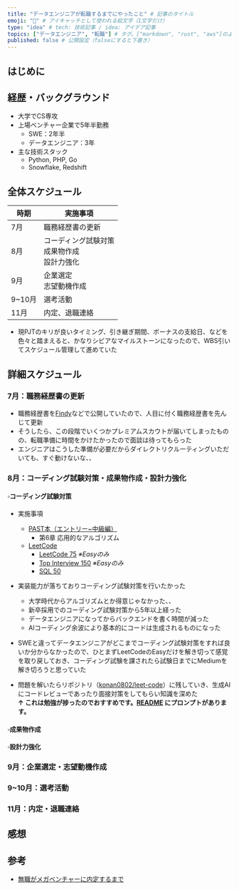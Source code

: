 ```yaml
---
title: "データエンジニアが転職するまでにやったこと" # 記事のタイトル
emoji: "🚀" # アイキャッチとして使われる絵文字（1文字だけ）
type: "idea" # tech: 技術記事 / idea: アイデア記事
topics: ["データエンジニア", "転職"] # タグ。["markdown", "rust", "aws"]のように指定する
published: false # 公開設定（falseにすると下書き）
---
```


## はじめに

## 経歴・バックグラウンド
* 大学でCS専攻
* 上場ベンチャー企業で5年半勤務
    * SWE：2年半
    * データエンジニア：3年
* 主な技術スタック
    * Python, PHP, Go
    * Snowflake, Redshift

## 全体スケジュール
| 時期   | 実施事項                |
|--------|------------------------|
| 7月    | 職務経歴書の更新 |
| 8月    | コーディング試験対策<br>成果物作成<br>設計力強化 |
| 9月    | 企業選定<br>志望動機作成         |
| 9~10月 | 選考活動                   |
| 11月   | 内定、退職連絡               |
* 現PJTのキリが良いタイミング、引き継ぎ期間、ボーナスの支給日、などを色々と踏まえると、かなりシビアなマイルストーンになったので、WBS引いてスケジュール管理して進めていた

## 詳細スケジュール

### 7月：職務経歴書の更新
* 職務経歴書を[Findy](https://findy-code.io/)などで公開していたので、人目に付く職務経歴書を先んじて更新
* そうしたら、この段階でいくつかプレミアムスカウトが届いてしまったものの、転職準備に時間をかけたかったので面談は待ってもらった
* エンジニアはこうした準備が必要だからダイレクトリクルーティングいただいても、すぐ動けないな、、

### 8月：コーディング試験対策・成果物作成・設計力強化
#### ▫️コーディング試験対策
* 実施事項
    * [PAST本（エントリー~中級編）](https://amzn.asia/d/16Ktu4v)
        * 第6章 応用的なアルゴリズム
    * [LeetCode](https://leetcode.com/)
        * [LeetCode 75](https://leetcode.com/studyplan/leetcode-75/) *※Easyのみ*
        * [Top Interview 150](https://leetcode.com/studyplan/top-interview-150/) *※Easyのみ*
        * [SQL 50](https://leetcode.com/studyplan/top-sql-50/)

* 実装能力が落ちておりコーディング試験対策を行いたかった
    * 大学時代からアルゴリズムとか得意じゃなかった、、
    * 新卒採用でのコーディング試験対策から5年以上経った
    * データエンジニアになってからバックエンドを書く時間が減った
    * AIコーディング余波により基本的にコードは生成されるものになった
* SWEと違ってデータエンジニアがどこまでコーディング試験対策をすれば良いか分からなかったので、ひとまずLeetCodeのEasyだけを解き切って感覚を取り戻しておき、コーディング試験を課されたら試験日までにMediumを解き切ろうと思っていた
* 問題を解いたらリポジトリ（[konan0802/leet-code](https://github.com/konan0802/leet-code)）に残していき、生成AIにコードレビューであったり面接対策をしてもらい知識を深めた<br>**↑ これは勉強が捗ったのでおすすめです。[README](https://github.com/konan0802/leet-code) にプロンプトがあります。**

#### ▫️成果物作成
#### ▫️設計力強化

### 9月：企業選定・志望動機作成

### 9~10月：選考活動

### 11月：内定・退職連絡

## 感想

## 参考
* [無職がメガベンチャーに内定するまで](https://zenn.dev/shinonome81/articles/3e3f975e88f8cb)